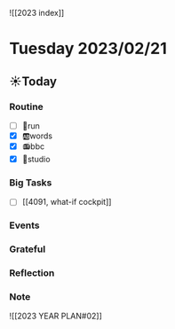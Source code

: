 ![[2023 index]]
# Tuesday 2023/02/21
## ☀Today
### Routine
- [ ] 🏃run
- [x] 🆎words
- [x] 📻bbc
- [x] 📘studio
### Big Tasks
* [ ] [[4091, what-if cockpit]]
### Events
### Grateful
### Reflection
### Note

![[2023 YEAR PLAN#02]]